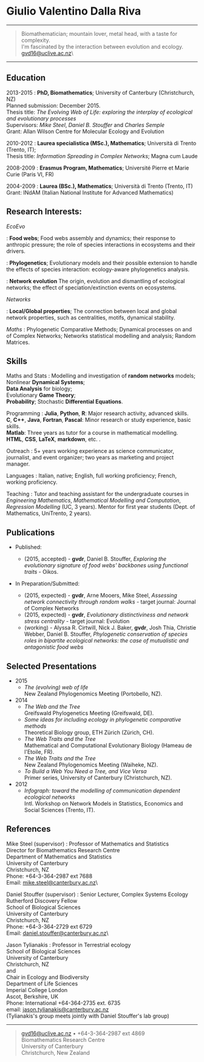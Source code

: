 Giulio Valentino Dalla Riva
===========
----

> Biomathematician; mountain lover, metal head, with a taste for complexity.\
> I'm fascinated by the interaction between evolution and ecology.\
> <gvd16@uclive.ac.nz>\
----

Education
---------

2013-2015
:   **PhD, Biomathematics**; University of Canterbury (Christchurch, NZ)\
       Planned submission: December 2015.\
       Thesis title: *The Evolving Web of Life: exploring the interplay of ecological and evolutionary processes*\
       Supervisors: *Mike Steel*, *Daniel B. Stouffer* and *Charles Semple*\
       Grant: Allan Wilson Centre for Molecular Ecology and Evolution

2010-2012
:   **Laurea specialistica (MSc.), Mathematics**; Università di Trento (Trento, IT);\
    Thesis title: *Information Spreading in Complex Networks*; Magna cum Laude

2008-2009
:   **Erasmus Program, Mathematics**; Université Pierre et Marie Curie (Paris VI, FR)

2004-2009
:   **Laurea (BSc.), Mathematics**; Università di Trento (Trento, IT) \
    Grant: INdAM (Italian National Institute for Advanced Mathematics)

Research Interests:
----------

*EcoEvo*

:   **Food webs**; Food webs assembly and dynamics; their response to anthropic pressure; the role of species interactions in ecosystems and their drivers.

:   **Phylogenetics**; Evolutionary models and their possible extension to handle the effects of species interaction: ecology-aware phylogenetics analysis.

:   **Network evolution** The origin, evolution and dismantling of ecological networks; the effect of speciation/extinction events on ecosystems.

*Networks*

:   **Local/Global properties**; The connection between local and global network properties, such as centralities, motifs, dynamical stability.

*Maths*
:   Phylogenetic Comparative Methods; Dynamical processes on and of Complex Networks; Networks statistical modelling and analysis; Random Matrices.

Skills
--------------------

Maths and Stats
:   Modelling and investigation of **random networks** models;\
       Nonlinear **Dynamical Systems**;\
       **Data Analysis** for biology;\
       Evolutionary **Game Theory**;\
       **Probability**; Stochastic **Differential Equations**.

Programming
:   **Julia**, **Python**, **R**: Major research activity, advanced skills.\
       **C**, **C++**, **Java**, **Fortran**, **Pascal**: Minor research or study experience, basic skills.\
       **Matlab**: Three years as tutor for a course in mathematical modelling.\
       **HTML**, **CSS**, **LaTeX**, **markdown**, etc. .

Outreach
:   5+ years working experience as science communicator, journalist, and event organizer; two years as marketing and project manager.

Languages
:   Italian, native; English, full working proficiency; French, working proficiency.

Teaching
:   Tutor and teaching assistant for the undergraduate courses in *Engineering Mathematics*, *Mathematical Modelling and Computation*, *Regression Modelling* (UC, 3 years). Mentor for first year students (Dept. of Mathematics, UniTrento, 2 years).

Publications
-----------------------------------------

*   Published:
    *   (2015, accepted) - **gvdr**, Daniel B. Stouffer, *Exploring the evolutionary signature of food webs' backbones using functional traits* - Oikos.

*   In Preparation/Submitted:
    *   (2015, expected) - **gvdr**, Arne Mooers, Mike Steel, *Assessing network connectivity through random walks* - target journal: Journal of Complex Networks
    *   (2015, expected) - **gvdr**, *Evolutionary distinctiviness and network stress centrality* - target journal: Evolution
    *   (working) - Alyssa R. Cirtwill, Nick J. Baker, **gvdr**, Josh Thia, Christie Webber, Daniel B. Stouffer, *Phylogenetic conservation of species roles in bipartite ecological networks: the case of mutualistic and antagonistic food webs*

Selected Presentations
-----------------------------------------
* 2015
    * *The (evolving) web of life* \
    New Zealand Phylogenomics Meeting (Portobello, NZ).
* 2014
    * *The Web and the Tree* \
    Greifswald Phylogenetics Meeting (Greifswald, DE).
    * *Some ideas for including ecology in phylogenetic comparative methods* \
    Theoretical Biology group, ETH Zürich (Zürich, CH).
    * *The Web Traits and the Tree*\
    Mathematical and Computational Evolutionary Biology (Hameau de l'Etoile, FR).
    * *The Web Traits and the Tree*\
    New Zealand Phylogenomics Meeting (Waiheke, NZ).
    * *To Build a Web You Need a Tree, and Vice Versa*\
    Primer series, University of Canterbury (Christchurch, NZ).
* 2012
    * *Infograph: toward the modelling of communication dependent ecological networks*\
    Intl. Workshop on Network Models in Statistics, Economics and Social Sciences (Trento, IT).

References
-----------------------------------------

Mike Steel (supervisor)
:   Professor of Mathematics and Statistics\
      Director for Biomathematics Research Centre\
      Department of Mathematics and Statistics\
      University of Canterbury\
      Christchurch, NZ\
      Phone: +64-3-364-2987 ext 7688\
      Email: [mike.steel@canterbury.ac.nz](mike.steel@canterbury.ac.nz)\

Daniel Stouffer (supervisor)
:   Senior Lecturer, Complex Systems Ecology\
      Rutherford Discovery Fellow\
      School of Biological Sciences\
      University of Canterbury\
      Christchurch, NZ\
      Phone: +64-3-364-2729 ext 6729\
      Email:  [daniel.stouffer@canterbury.ac.nz](daniel.stouffer@canterbury.ac.nz)\

Jason Tylianakis
:   Professor in Terrestrial ecology\
       School of Biological Sciences\
       University of Canterbury\
       Christchurch, NZ\
       and\
       Chair in Ecology and Biodiversity\
       Department of Life Sciences\
       Imperial College London\
       Ascot, Berkshire, UK\
       Phone: International +64-364-2735 ext. 6735\
       email: [jason.tylianakis@canterbury.ac.nz](jason.tylianakis@canterbury.ac.nz)\
       (Tylianakis's group meets jointly with Daniel Stouffer's lab group)


----

> <gvd16@uclive.ac.nz> • +64-3-364-2987 ext 4869 \
> Biomathematics Research Centre\
> University of Canterbury\
> Christchurch, New Zealand
